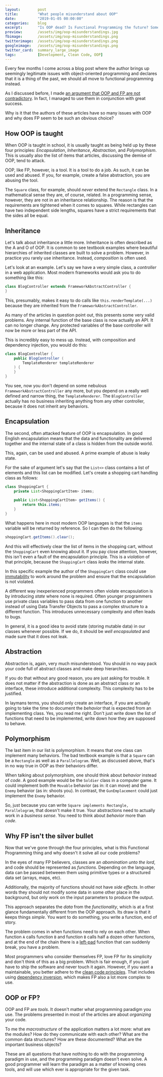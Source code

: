 ```yaml
---
layout:        post
title:         "What people misunderstand about OOP"
date:          "2019-01-05 00:00:00"
categories:    blog
excerpt:       "Is OOP dead? Is Functional Programming the future? Some articles seem to suggest so. I would tend to disagree. Let's discuss!"
preview:       /assets/img/oop-misunderstandings.jpg
fbimage:       /assets/img/oop-misunderstandings.png
twitterimage:  /assets/img/oop-misunderstandings.png
googleimage:   /assets/img/oop-misunderstandings.png
twitter_card:  summary_large_image
tags:          [Development, Clean Code, OOP]
---
```


Every few months I come across a blog post where the author brings up seemingly legitimate issues with object-oriented
programming and declares that it is a thing of the past, we should all move to functional programming instead.

As I discussed before, I made [an argument that OOP and FP are not contradictory](/blog/functional-object-oriented-programming).
In fact, I managed to use them in conjunction with great success.

Why is it that the authors of these articles have so many issues with OOP and why does FP seem to be such an obvious choice?

## How OOP is taught

When OOP is taught in school, it is usually taught as being held up by these four principles: *Encapsulation*,
*Inheritance*, *Abstraction*, and *Polymorphism*. This is usually also the list of items that articles, discussing the 
demise of OOP, tend to attack.

OOP, like FP, however, is a tool. It is a tool to do a job. As such, it can be used and abused. If you, for example, 
create a false abstraction, you are abusing the tool.

The `Square` class, for example, should *never* extend the  `Rectangle` class. In a mathematical sense they are, of
course, related. In a programming sense, however, they are not in an inheritance relationship. The reason is that the
requirements are tightened when it comes to squares. While rectangles can have two independent side lengths, squares
have a strict requirements that the sides all be equal. 

## Inheritance

Let's talk about inheritance a little more. Inheritance is often described as the A and O of OOP. It is common to see
textbook examples where beautiful hierarchies of inherited classes are built to solve a problem. However, in practice
you rarely use inheritance. Instead, *composition* is often used.

Let's look at an example. Let's say we have a very simple class, a *controller* in a web application. Most modern 
frameworks would ask you to do something like this:

```java
class BlogController extends FrameworkAbstractController {
}
```

This, presumably, makes it easy to do calls like `this.renderTemplate(...)` because they are inherited from the 
`FrameworkAbstractController`.

As many of the articles in question point out, this presents some very valid problems. Any internal function of the
base class is now actually an API. It can no longer change. Any protected variables of the base controller will now be
more or less part of the API.

This is incredibly easy to mess up. Instead, with composition and dependency injection, you would do this:

```java
class BlogController {
    public BlogController (
        TemplateRenderer templateRenderer
    ) {
    }
}
```

You see, now you don't depend on some nebulous `FrameworkAbstractController` any more, but you depend on a really well
defined and narrow thing, the `TemplateRenderer`.  The `BlogController` actually has no business inheriting anything
from any other controller, because it does not inherit any behaviors.

## Encapsulation

The second, often attacked feature of OOP is encapsulation. In good English encapsulation means that the data and
functionality are delivered together and the internal state of a class is hidden from the outside world.

This, again, can be used and abused. A prime example of abuse is leaky state.

For the sake of argument let's say that the `List<>` class contains a list of elements and this list can be modified.
Let's create a shopping cart handling class as follows:

```java
class ShoppingCart {
    private List<ShoppingCartItem> items;
    
    public List<ShoppingCartItem> getItems() {
        return this.items;
    }
}
```

What happens here in most modern OOP languages is that the `items` variable will be returned by reference. So I can then
do the following:

```java
shoppingCart.getItems().clear();
```

And this will effectively clear the list of items in the shopping cart, without the `ShoppingCart` even knowing about
it. If you pay close attention, however, this isn't even a fault of the encapsulation principle. This is a *violation*
of that principle, because the `ShoppingCart` class *leaks* the internal state.

In this specific example the author of the `ShoppingCart` class could use [immutability](/blog/why-immutability-matters)
to work around the problem and ensure that the encapsulation is not violated.

A different way inexperienced programmers often violate encapsulation is by introducing *state* where none is required.
Often younger programmers use private class variables to pass data from one function to another instead of using Data
Transfer Objects to pass a complex structure to a different function. This introduces unnecessary complexity and often
leads to bugs.

In general, it is a good idea to avoid state (storing mutable data) in our classes whenever possible. If we do, it 
should be *well encapsulated* and made sure that it does not leak.

## Abstraction

Abstraction is, again, very much misunderstood. You should in no way pack your code full of abstract classes and make
deep hierarchies.

If you do that without any good reason, you are just asking for trouble. It does not matter if the abstraction is
done as an abstract class or an interface, these introduce additional complexity. This complexity has to be justified.

In laymans terms, you should only create an interface, if you are actually going to take the time to document the 
*behavior* that is expected from an implementing class. Yes, you read me right. Don't just write down the list of
functions that need to be implemented, write down how they are supposed to behave.

## Polymorphism

The last item in our list is polymorphism. It means that one class can implement many behaviors. The bad textbook
example is that a `Square` can be a `Rectangle` as well as a `Parallelogram`. Well, as discussed above, that's in no way
true in OOP as their behaviors differ.

When talking about polymorphism, one should think about *behavior* instead of *code*. A good example would be the
`Soldier` class in a computer game. It could implement both the `Movable` behavior (as in: it can move) and the
`Enemy` behavior (as in: shoots you). In contrast, the `GunEmplacement` could just implement the `Enemy` behavior.

So, just because you can write `Square implements Rectangle, Parallelogram`, that doesn't make it true. Your
abstractions need to actually work in a *business sense*. You need to think about *behavior* more than *code*. 

## Why FP isn't the silver bullet

Now that we've gone through the four principles, what is this Functional Programming thing and why doesn't it solve all
our code problems?

In the eyes of many FP believers, classes are an *abomination unto the lord*, and code should be represented as 
*functions*. Depending on the language, data can be passed betweeen them using primitive types or a structured data
set (arrays, maps, etc).

Additionally, the majority of functions should not have *side effects*. In other words they should not modify some data
in some other place in the background, but only work on the input parameters to produce the output.

This approach separates the *data* from the *functionality*, which is at a first glance fundamentally different from
the OOP approach. Its draw is that it keeps things *simple*. You want to do something, you write a function, end of
story.

The problem comes in when functions need to rely on each other. When function `A` calls function `B` and function `B` 
calls half a dozen other functions, and at the end of the chain there is a
[left-pad](https://www.theregister.co.uk/2016/03/23/npm_left_pad_chaos/) function that can suddenly break, you have a
problem.

Most programmers who consider themselves FP, love FP for its simplicity and don't think of this as a big problem.
Which is fair enough, if you just have to ship the software and never touch it again. However, if you want a
maintainable, you better adhere to the [clean code principles](/tags/clean-code). That includes using
[dependency inversion](/blog/clean-code-dependencies), which makes FP also a lot more complex to use.

## OOP or FP?

OOP and FP are *tools*. It doesn't matter what programming paradigm you use. The problems presented in most of the 
articles are about *organizing* your code.

To me the *macrostructure* of the application matters a lot more: what are the modules? How do they communicate with 
each other? What are the common data structures? How are these documented? What are the important business objects?

These are all questions that have nothing to do with the programming paradigm in use, and the programming paradigm
doesn't even solve. A good programmer will learn the paradigm as a matter of knowing ones tools, and will use which
ever is appropriate for the given task.